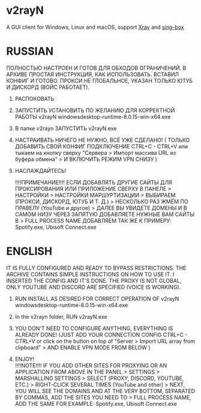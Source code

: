 # v2rayN
A GUI client for Windows, Linux and macOS, support [Xray](https://github.com/XTLS/Xray-core) and [sing-box](https://github.com/SagerNet/sing-box/releases)


# RUSSIAN

ПОЛНОСТЬЮ НАСТРОЕН И ГОТОВ ДЛЯ ОБХОДОВ ОГРАНИЧЕНИЙ. В АРХИВЕ ПРОСТАЯ ИНСТРУКЦИЯ, КАК ИСПОЛЬЗОВАТЬ. 
ВСТАВИЛ КОНФИГ И ГОТОВО. ПРОКСИ НЕ ГЛОБАЛЬНОЕ, УКАЗАН ТОЛЬКО ЮТУБ И ДИСКОРД (ВОЙС РАБОТАЕТ).

1. РАСПОКОВАТЬ

2. ЗАПУСТИТЬ УСТАНОВИТЬ ПО ЖЕЛАНИЮ  ДЛЯ КОРРЕКТНОЙ РАБОТЫ v2rayN windowsdesktop-runtime-8.0.15-win-x64.exe

3. В папке v2rayn  ЗАПУСТИТЬ v2rayN.exe

4. НАСТРАИВАТЬ НИЧЕГО НЕ НУЖНО, ВСЁ УЖЕ СДЕЛАНО! ( ТОЛЬКО ДОБАВИТЬ СВОЙ КОНФИГ ПОДКЛЮЧЕНИЕ CTRL+C - CTRL+V или тыкаем на кнопку сверху "Сервера > Импорт массива URL из буфера обмена" >  И ВКЛЮЧИТЬ РЕЖИМ VPN СНИЗУ )

5. НАСЛАЖДАЙТЕСЬ! 
   
    !!!!ПРИМЕЧАНИЕ!!!!
 ЕСЛИ ДОБАВЛЯТЬ ДРУГИЕ САЙТЫ ДЛЯ ПРОКСИРОВАНИЯ ИЛИ ПРИЛОЖЕНИЕ СВЕРХУ В ПАНЕЛЕ > НАСТРОЙКИ > НАСТРОЙКИ МАРШУРТИЗАЦИИ > ВЫБИРАЕМ (ПРОКСИ, ДИСКОРД, ЮТУБ И Т. Д.) > НЕСКОЛЬКО РАЗ ЖМЁМ ПО ПРАВЕЛУ (YouTube и другое) > ДАЛЕЕ ВЫ УВИДЕТЕ ДОМЕНЫ И В САМОМ НИЗУ ЧЕРЕЗ ЗАПЯТУЮ ДОБАВЛЯЕТЕ НУЖНЫЕ ВАМ САЙТЫ В > FULL PROCESS NAME ДОБАВЛЯЕМ ТАК ЖЕ К  ПРИМЕРУ: 
Spotify.exe,
Ubisoft Connect.exe
 
# ENGLISH

IT IS FULLY CONFIGURED AND READY TO BYPASS RESTRICTIONS. THE ARCHIVE CONTAINS SIMPLE INSTRUCTIONS ON HOW TO USE IT. 
I INSERTED THE CONFIG AND IT'S DONE. THE PROXY IS NOT GLOBAL, ONLY YOUTUBE AND DISCORD ARE SPECIFIED (VOICE IS WORKING).

1. RUN INSTALL AS DESIRED FOR CORRECT OPERATION OF v2rayN windowsdesktop-runtime-8.0.15-win-x64.exe

2. In the v2rayn folder, RUN v2rayN.exe

3. YOU DON'T NEED TO CONFIGURE ANYTHING, EVERYTHING IS ALREADY DONE! (JUST ADD YOUR CONNECTION CONFIG CTRL+C - CTRL+V or click on the button on top of "Server > Import URL array from clipboard" > AND ENABLE VPN MODE FROM BELOW )

4. ENJOY!   
    !!!!NOTE!!!!
 IF YOU ADD OTHER SITES FOR PROXYING OR AN APPLICATION FROM ABOVE IN THE PANEL > SETTINGS > MARSHALLING SETTINGS > SELECT (PROXY, DISCORD, YOUTUBE, ETC.) > RIGHT-CLICK SEVERAL TIMES (YouTube and other) > NEXT, YOU WILL SEE THE DOMAINS AND AT THE VERY BOTTOM, SEPARATED BY COMMAS, ADD THE SITES YOU NEED TO > FULL PROCESS NAME, ADD THE SAME FOR EXAMPLE: 
Spotify.exe,
Ubisoft Connect.exe
